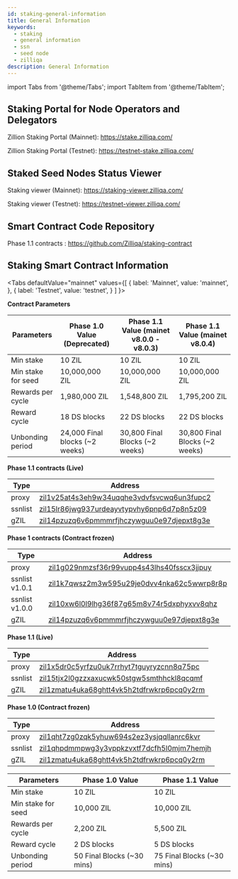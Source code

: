 ```yaml
---
id: staking-general-information
title: General Information
keywords:
  - staking
  - general information
  - ssn
  - seed node
  - zilliqa
description: General Information
---
```


import Tabs from '@theme/Tabs';
import TabItem from '@theme/TabItem';

## Staking Portal for Node Operators and Delegators

Zillion Staking Portal (Mainnet): https://stake.zilliqa.com/

Zillion Staking Portal (Testnet): https://testnet-stake.zilliqa.com/

## Staked Seed Nodes Status Viewer

Staking viewer (Mainnet): https://staking-viewer.zilliqa.com/

Staking viewer (Testnet): https://testnet-viewer.zilliqa.com/

## Smart Contract Code Repository

Phase 1.1 contracts : https://github.com/Zilliqa/staking-contract

## Staking Smart Contract Information

<Tabs
defaultValue="mainnet"
values={[
{ label: 'Mainnet', value: 'mainnet', },
{ label: 'Testnet', value: 'testnet', }
]
}>
<TabItem value="mainnet">

**Contract Parameters**

| Parameters         | Phase 1.0 Value (Deprecated)   | Phase 1.1 Value (mainet v8.0.0 - v8.0.3) | Phase 1.1 Value (mainet v8.0.4) |
| ------------------ | ------------------------------ | ---------------------------------------- | ------------------------------- |
| Min stake          | 10 ZIL                         | 10 ZIL                                   | 10 ZIL                          |
| Min stake for seed | 10,000,000 ZIL                 | 10,000,000 ZIL                           | 10,000,000 ZIL                  |
| Rewards per cycle  | 1,980,000 ZIL                  | 1,548,800 ZIL                            | 1,795,200 ZIL                   |
| Reward cycle       | 18 DS blocks                   | 22 DS blocks                             | 22 DS blocks                    |
| Unbonding period   | 24,000 Final blocks (~2 weeks) | 30,800 Final Blocks (~2 weeks)           | 30,800 Final Blocks (~2 weeks)  |

**Phase 1.1 contracts (Live)**

| Type    | Address                                                                                                                    |
| ------- | -------------------------------------------------------------------------------------------------------------------------- |
| proxy   | [zil1v25at4s3eh9w34uqqhe3vdvfsvcwq6un3fupc2](https://devex.zilliqa.com/address/zil1v25at4s3eh9w34uqqhe3vdvfsvcwq6un3fupc2) |
| ssnlist | [zil15lr86jwg937urdeayvtypvhy6pnp6d7p8n5z09](https://devex.zilliqa.com/address/zil15lr86jwg937urdeayvtypvhy6pnp6d7p8n5z09) |
| gZIL    | [zil14pzuzq6v6pmmmrfjhczywguu0e97djepxt8g3e](https://devex.zilliqa.com/address/zil14pzuzq6v6pmmmrfjhczywguu0e97djepxt8g3e) |

**Phase 1 contracts (Contract frozen)**

| Type           | Address                                                                                                                    |
| -------------- | -------------------------------------------------------------------------------------------------------------------------- |
| proxy          | [zil1g029nmzsf36r99vupp4s43lhs40fsscx3jjpuy](https://devex.zilliqa.com/address/zil1g029nmzsf36r99vupp4s43lhs40fsscx3jjpuy) |
| ssnlist v1.0.1 | [zil1k7qwsz2m3w595u29je0dvv4nka62c5wwrp8r8p](https://devex.zilliqa.com/address/zil1k7qwsz2m3w595u29je0dvv4nka62c5wwrp8r8p) |
| ssnlist v1.0.0 | [zil10xw6l0l9lhg36f87g65m8v74r5dxphyxvv8qhz](https://devex.zilliqa.com/address/zil10xw6l0l9lhg36f87g65m8v74r5dxphyxvv8qhz) |
| gZIL           | [zil14pzuzq6v6pmmmrfjhczywguu0e97djepxt8g3e](https://devex.zilliqa.com/address/zil14pzuzq6v6pmmmrfjhczywguu0e97djepxt8g3e) |

</TabItem>
<TabItem value="testnet">

**Phase 1.1 (Live)**

| Type    | Address                                                                                                                                                              |
| ------- | -------------------------------------------------------------------------------------------------------------------------------------------------------------------- |
| proxy   | [zil1x5dr0c5yrfzu0uk7rrhyt7tguyryzcnn8q75pc](https://devex.zilliqa.com/address/zil1x5dr0c5yrfzu0uk7rrhyt7tguyryzcnn8q75pc?network=https%3A%2F%2Fdev-api.zilliqa.com) |
| ssnlist | [zil15tjx2l0gzzxaxucwk50stgw5smthhckl8qcqmf](https://devex.zilliqa.com/address/zil15tjx2l0gzzxaxucwk50stgw5smthhckl8qcqmf?network=https%3A%2F%2Fdev-api.zilliqa.com) |
| gZIL    | [zil1zmatu4uka68ghtt4vk5h2tdfrwkrp6pcq0y2rm](https://devex.zilliqa.com/address/zil1zmatu4uka68ghtt4vk5h2tdfrwkrp6pcq0y2rm?network=https%3A%2F%2Fdev-api.zilliqa.com) |

**Phase 1.0 (Contract frozen)**

| Type    | Address                                                                                                                                                              |
| ------- | -------------------------------------------------------------------------------------------------------------------------------------------------------------------- |
| proxy   | [zil1qht7zg0zqk5yhuw694s2ez3ysjqqllanrc6kvr](https://devex.zilliqa.com/address/zil1qht7zg0zqk5yhuw694s2ez3ysjqqllanrc6kvr?network=https%3A%2F%2Fdev-api.zilliqa.com) |
| ssnlist | [zil1qhpdmmpwg3y3vppkzvxtf7dcfh5l0mjm7hemjh](https://devex.zilliqa.com/address/zil1qhpdmmpwg3y3vppkzvxtf7dcfh5l0mjm7hemjh?network=https%3A%2F%2Fdev-api.zilliqa.com) |
| gZIL    | [zil1zmatu4uka68ghtt4vk5h2tdfrwkrp6pcq0y2rm](https://devex.zilliqa.com/address/zil1zmatu4uka68ghtt4vk5h2tdfrwkrp6pcq0y2rm?network=https%3A%2F%2Fdev-api.zilliqa.com) |

| Parameters         | Phase 1.0 Value            | Phase 1.1 Value            |
| ------------------ | -------------------------- | -------------------------- |
| Min stake          | 10 ZIL                     | 10 ZIL                     |
| Min stake for seed | 10,000 ZIL                 | 10,000 ZIL                 |
| Rewards per cycle  | 2,200 ZIL                  | 5,500 ZIL                  |
| Reward cycle       | 2 DS blocks                | 5 DS blocks                |
| Unbonding period   | 50 Final Blocks (~30 mins) | 75 Final Blocks (~30 mins) |

</TabItem>
</Tabs>
